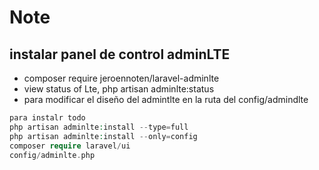 # Note

## instalar panel de control adminLTE
- composer require jeroennoten/laravel-adminlte 
- view status of Lte, php artisan adminlte:status
- para modificar el diseño del admintlte en la ruta del config/admindlte
```php
para instalr todo
php artisan adminlte:install --type=full
php artisan adminlte:install --only=config
composer require laravel/ui
config/adminlte.php
```